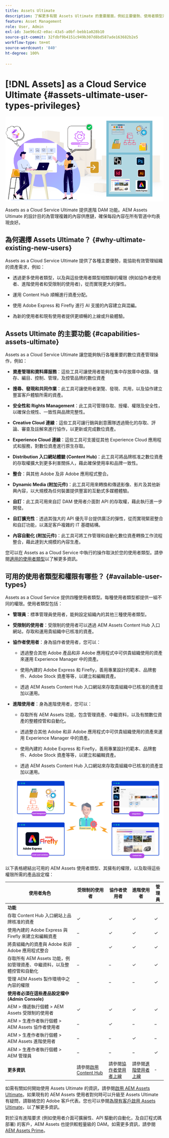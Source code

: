 ```yaml
---
title: Assets Ultimate
description: 了解更多有關 Assets Ultimate 的重要層面，例如主要優勢、使用者類型及其權限。
feature: Asset Management
role: User, Admin
exl-id: 3ae96cd2-e0ac-43a5-a0bf-bebb1a028b10
source-git-commit: 32fdbf9b4151c949b307d8bd587ade163682b2e5
workflow-type: tm+mt
source-wordcount: '840'
ht-degree: 100%

---
```


# [!DNL Assets] as a Cloud Service Ultimate {#assets-ultimate-user-types-privileges}

![Assets as a Cloud Service Ultimate](/help/assets/assets/aem-assets-ultimate-banner.png)

Assets as a Cloud Service Ultimate 提供進階 DAM 功能。AEM Assets Ultimate 的設計目的為管理複雜的內容供應鏈，確保每段內容在所有管道中均表現良好。

## 為何選擇 Assets Ultimate？ {#why-ultimate-existing-new-users}

Assets as a Cloud Service Ultimate 提供了各種主要優勢，能協助有效管理組織的資產需求，例如：

* 透過更多使用者類型，以及與這些使用者類型相關聯的權限 (例如協作者使用者、進階使用者和受限制的使用者)，從而實現更大的彈性。

* 運用 Content Hub 順暢進行資產分配。

* 使用 Adobe Express 和 Firefly 進行 AI 支援的內容建立與混編。

* 為新的使用者和現有使用者提供更順暢的上線或升級體驗。

## Assets Ultimate 的主要功能 {#capabilities-assets-ultimate}

Assets as a Cloud Service Ultimate 讓您能夠執行各種重要的數位資產管理操作，例如：

* **資產管理和資料庫服務**：這些工具可讓使用者能夠在集中存放庫中收錄、儲存、編目、控制、管理，及控管品牌的數位資產

* **搜尋、發現和共同作業**：此工具可讓使用者瀏覽、發現、共用，以及協作建立豐富客戶體驗所需的資產。

* **安全性和 Rights Management**：此工具可管理存取、授權、權限及安全性，以確保合規性、一致性與品牌完整性。

* **Creative Cloud 連線**：這些工具可讓行銷與創意團隊透過簡化的存取、評論、審查及註解來進行協作，以更新或完成數位資產。

* **Experience Cloud 連線**：這些工具可支援從其他 Experience Cloud 應用程式和服務，對數位資產進行原生存取。

* **Distribution 入口網站體驗 (Content Hub)**：此工具可將品牌核准之數位資產的存取權擴大到更多利害關係人，藉此確保使用率和品牌一致性。

* **整合**：與其他 Adobe 及非 Adobe 應用程式整合。

* **Dynamic Media (附加元件)**：此工具可用來轉換和傳遞影像、影片及其他新興內容，以大規模為任何裝置提供豐富的互動式多媒體體驗。

* **自訂**：此工具可用來自訂 DAM 使用者介面對 API 的存取權，藉此執行進一步開發。

* **自訂擴充性**：透過其強大的 API 優先平台提供廣泛的彈性，從而實現緊密整合和自訂功能，以滿足客戶複雜的 IT 基礎結構。

* **內容自動化 (附加元件)**：此工具可將工作管理和自動化數位資產轉換工作流程整合，藉此達到大規模的內容生產。

您可以在 Assets as a Cloud Service 中執行的操作取決於您的使用者類型。請參閱[適用的使用者類型](#available-user-types)以了解更多資訊。


## 可用的使用者類型和權限有哪些？ {#available-user-types}

Assets as a Cloud Service 提供四種使用者類型。每種使用者類型都提供一組不同的權限。使用者類型包括：

* **管理員**：標準管理員使用者，能夠設定組織內的其他三種使用者類型。

* **受限制的使用者**：受限制的使用者可以透過 AEM Assets Content Hub 入口網站，存取和運用貴組織中已核准的資產。

* **協作者使用者**：身為協作者使用者，您可以：

   * 透過整合其他 Adobe 產品和非 Adobe 應用程式中可供貴組織使用的資產來運用 Experience Manager 中的資產。

   * 使用內建的 Adobe Express 和 Firefly，善用專業設計的範本、品牌套件、Adobe Stock 資產等等，以建立和編輯資產。

   * 透過 AEM Assets Content Hub 入口網站來存取貴組織中已核准的資產並加以運用。

* **進階使用者**：身為進階使用者，您可以：

   * 存取所有 AEM Assets 功能，包含管理資產、中繼資料，以及有關數位資產的整體控管和自動化。

   * 透過整合其他 Adobe 和非 Adobe 應用程式中可供貴組織使用的資產來運用 Experience Manager 中的資產。

   * 使用內建的 Adobe Express 和 Firefly，善用專業設計的範本、品牌套件、Adobe Stock 資產等等，以建立和編輯資產。

   * 透過 AEM Assets Content Hub 入口網站來存取貴組織中已核准的資產並加以運用。

  ![Assets as a Cloud Service 進階使用者](/help/assets/assets/assets-cs-power-users.png)

以下表格總結出可用的 AEM Assets 使用者類型、其擁有的權限，以及取得這些權限所需的產品設定檔：


| 使用者角色 | 受限制的使用者 | 協作者使用者 | 進階使用者 | 管理員 |
|---------------|----------|----------|-------------------------|---|
| **功能** |
| 存取 Content Hub 入口網站上品牌核准的資產 | ✓ | ✓ | ✓ | ✓ |
| 使用內建的 Adobe Express 與 Firefly 來建立和編輯資產 | − | ✓ | ✓ | ✓ |
| 將貴組織內的資產與 Adobe 和非 Adobe 應用程式整合 | − | ✓ | ✓ | ✓ |
| 存取所有 AEM Assets 功能，例如管理資產、中繼資料，以及整體控管和自動化 | − | − | ✓ | ✓ |
| 管理 AEM Assets 製作環境中之內容的權限 | − | − | − | ✓ |
| **使用者必須在這些產品設定檔中 (Admin Console)** |
| AEM > 傳遞執行個體 > AEM Assets 受限制的使用者 | ✓ | ✓ | ✓ | ✓ |
| AEM > 生產作者執行個體 > AEM Assets 協作者使用者 | − | ✓ | − | − |
| AEM > 生產作者執行個體 > AEM Assets 進階使用者 | − | − | ✓ | − |
| AEM > 生產作者執行個體 > AEM 管理員 | − | − | − | ✓ |
| **更多資訊** | 請參閱[啟用 Content Hub](/help/assets/enable-assets-ultimate.md##enable-assets-ultimate-new-users) | 請參閱[協作者使用者上線](/help/assets/enable-assets-ultimate.md#onboard-collaborator-users) | 請參閱[進階使用者上線](/help/assets/enable-assets-ultimate.md#onboard-power-users) | - |

如需有關如何開始使用 Assets Ultimate 的資訊，請參閱[啟用 AEM Assets Ultimate](/help/assets/enable-assets-ultimate.md)。如果現有的 AEM Assets 使用者對何時可以升級至 Assets Ultimate 有疑問，請聯絡您的 Adobe 客戶代表。您也可以參閱[為現有客戶啟用 Assets Ultimate](/help/assets/enable-assets-ultimate.md#enable-assets-ultimate-existing-customers)，以了解更多資訊。

對於沒有進階要求 (例如使用者介面可擴展性、API 驅動的自動化，及自訂程式碼部署) 的客戶，AEM Assets 也提供較輕量級的 DAM。如需更多資訊，請參閱 [AEM Assets Prime](/help/assets/assets-prime.md)。
